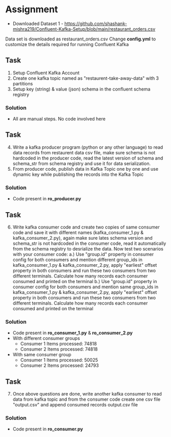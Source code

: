 # Assignment

* Downloaded Dataset 1 - https://github.com/shashank-mishra219/Confluent-Kafka-Setup/blob/main/restaurant_orders.csv

Data set is downloaded as restaurant_orders.csv
Change **config.yml** to customize the details required for running Confluent Kafka

## Task
1. Setup Confluent Kafka Account
2. Create one kafka topic named as "restaurent-take-away-data" with 3 partitions
3. Setup key (string) & value (json) schema in the confluent schema registry

### Solution
* All are manual steps. No code involved here

## Task
4. Write a kafka producer program (python or any other language) to read data records from restaurent data csv file, 
   make sure schema is not hardcoded in the producer code, read the latest version of schema and schema_str from schema registry and use it for
   data serialization.
5. From producer code, publish data in Kafka Topic one by one and use dynamic key while publishing the records into the Kafka Topic   

### Solution
* Code present in **ro_producer.py**

## Task
6. Write kafka consumer code and create two copies of same consumer code and save it with different names (kafka_consumer_1.py & kafka_consumer_2.py), 
   again make sure lates schema version and schema_str is not hardcoded in the consumer code, read it automatically from the schema registry to desrialize the data. 
   Now test two scenarios with your consumer code:
    a.) Use "group.id" property in consumer config for both consumers and mention different group_ids in kafka_consumer_1.py & kafka_consumer_2.py,
        apply "earliest" offset property in both consumers and run these two consumers from two different terminals. Calculate how many records each consumer
        consumed and printed on the terminal
    b.) Use "group.id" property in consumer config for both consumers and mention same group_ids in kafka_consumer_1.py & kafka_consumer_2.py,
        apply "earliest" offset property in both consumers and run these two consumers from two different terminals. Calculate how many records each consumer
        consumed and printed on the terminal

### Solution
* Code present in **ro_consumer_1.py** & **ro_consumer_2.py**
* With different consumer groups
	- Consumer 1 Items processed: 74818
	- Consumer 2 Items processed: 74818
* With same consumer group
	- Consumer 1 Items processed: 50025
	- Consumer 2 Items processed: 24793

## Task
7. Once above questions are done, write another kafka consumer to read data from kafka topic and from the consumer code create one csv file "output.csv"
   and append consumed records output.csv file

### Solution
* Code present in **ro_consumer.py**
